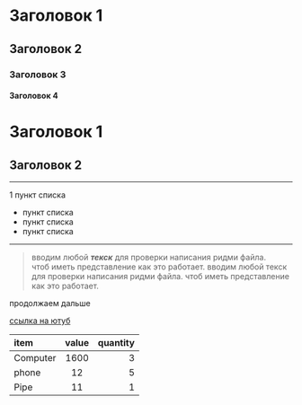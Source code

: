 # Заголовок 1

## Заголовок 2

### Заголовок 3

#### Заголовок 4

Заголовок 1
=
Заголовок 2
-
---
1 пункт списка

+ пункт списка
+ пункт списка
+ пункт списка

---

> вводим любой ***текск*** для проверки написания ридми файла.  
> чтоб иметь представление как это работает.
> вводим любой текск для проверки написания ридми файла.
> чтоб иметь представление как это работает.

продолжаем дальше

[ссылка на ютуб](http:youtube/vanjil)

 item     | value | quantity 
:---------|:-----:|---------:
 Computer | 1600  |3 
 phone    |  12   |5 
 Pipe     |  11   |1 
